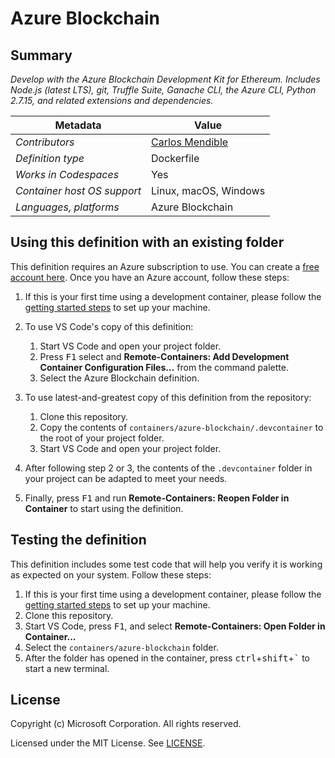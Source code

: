 # Azure Blockchain

## Summary

*Develop with the Azure Blockchain Development Kit for Ethereum. Includes Node.js (latest LTS), git, Truffle Suite, Ganache CLI, the Azure CLI, Python 2.7.15, and related extensions and dependencies.*

| Metadata | Value |  
|----------|-------|
| *Contributors* | [Carlos Mendible](https://github.com/cmendible) |
| *Definition type* | Dockerfile |
| *Works in Codespaces* | Yes |
| *Container host OS support* | Linux, macOS, Windows |
| *Languages, platforms* | Azure Blockchain |

## Using this definition with an existing folder

This definition requires an Azure subscription to use. You can create a [free account here](https://azure.microsoft.com/en-us/free/). Once you have an Azure account, follow these steps:

1. If this is your first time using a development container, please follow the [getting started steps](https://aka.ms/vscode-remote/containers/getting-started) to set up your machine.

2. To use VS Code's copy of this definition:
   1. Start VS Code and open your project folder.
   2. Press <kbd>F1</kbd> select and **Remote-Containers: Add Development Container Configuration Files...** from the command palette.
   3. Select the Azure Blockchain definition.

3. To use latest-and-greatest copy of this definition from the repository:
   1. Clone this repository.
   2. Copy the contents of `containers/azure-blockchain/.devcontainer` to the root of your project folder.
   3. Start VS Code and open your project folder.

4. After following step 2 or 3, the contents of the `.devcontainer` folder in your project can be adapted to meet your needs.

5. Finally, press <kbd>F1</kbd> and run **Remote-Containers: Reopen Folder in Container** to start using the definition.

## Testing the definition

This definition includes some test code that will help you verify it is working as expected on your system. Follow these steps:

1. If this is your first time using a development container, please follow the [getting started steps](https://aka.ms/vscode-remote/containers/getting-started) to set up your machine.
2. Clone this repository.
3. Start VS Code, press <kbd>F1</kbd>, and select **Remote-Containers: Open Folder in Container...**
4. Select the `containers/azure-blockchain` folder.
5. After the folder has opened in the container, press <kbd>ctrl</kbd>+<kbd>shift</kbd>+<kbd>`</kbd> to start a new terminal.

## License

Copyright (c) Microsoft Corporation. All rights reserved.

Licensed under the MIT License. See [LICENSE](https://github.com/Microsoft/vscode-dev-containers/blob/master/LICENSE).
